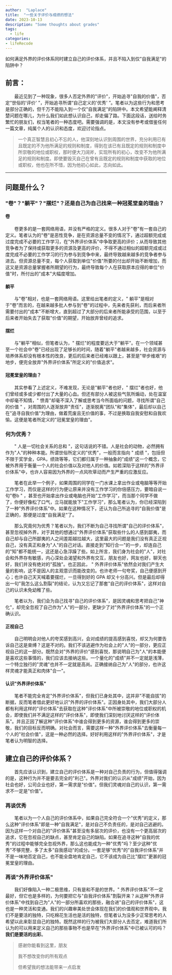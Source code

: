 ```yaml
---
author:  "Laplace" 
title:  "一些关于评价与成绩的想法"
date: 2023-10-13
description: "Some thoughts about grades"
tags:
  - life
categories:
- lifeRecode
---
```


如何满足外界的评价体系同时建立自己的评价体系，并且不陷入到仅"自我满足"的陷阱中？

<!--more-->

## 前言：

&emsp;&emsp;最近见到了一种现象，很多人否定外界的"评价"，开始追寻"自我的价值"，否定“世俗的'评价' ”，开始追寻所谓“自己定义的'优秀' ”。笔者以为这些行为和思考是部分正确的，但千万不能陷入到一个仅"自我满足"的陷阱中。本文希望能阐释清楚问题在哪儿，为什么我们如此想认识自己，却走偏了路。下面这段话，送给时务繁忙的朋友们，权当笔者的一种态度吧。需要强调的是，本文没有参考或借鉴任何一篇文章，纯属个人的认识和态度，欢迎讨论指点。

> 一个真正智慧且初心不忘的人，他深刻地认识到周围的世界，充分利用已有且既定的不为他所满足的规则和制度，得到在该已有且既定的规则和制度中所崇敬的地位或职权，那时便大刀阔斧，实现所有的初心，改变不为他所满足的规则和制度。即使要毁灭自己在曾有且既定的规则和制度中获取的地位或职权，他也在所不惜，因为他初心如此，志向如此。

---

## 问题是什么？

### "卷"？"躺平"？"摆烂"？还是自己为自己找来一种冠冕堂皇的理由？

#### 卷

&emsp;&emsp;卷更多的是一套网络用语，并没有严格的定义。很多人对于"卷"有一套自己的定义。笔者认为的"卷"是恶性竞争，是在资源总量不变的情况下，通过超额完成或过度完成不必要的工作学习，在"外界评价体系"中争取更高的评价；从而导致其他竞争者为了保持或获取更多的资源及更高的评价，不得不通过相似的超额完成或过度完成不必要的工作学习的行为参与到竞争中来，最终导致越来越多的竞争者参与进去。但资源总量不变，每个人获取到单位"价值"所要的付出却开始不断增加，而这又是资源总量掌握者所期望的行为，最终导致每个人在获取原本应得的单位"价值"时，所付出的"成本"大幅度增加。

#### 躺平

&emsp;&emsp;与"卷"相对，也是一套网络用语。这里给出笔者的定义，" 躺平"是相对于"卷"而言的，在越来越多批人参与到"卷"的过程中，先来者先获利，而后来者所需要付出的"成本"不断增大，直到超过了大部分的后来者所能承受的范围，以至于后来者开始失去了获取"价值"的期望，开始放弃曾经的追求。

#### 摆烂

&emsp;&emsp;与"躺平"相似，但笔者认为，" 摆烂"的程度要远大于"躺平"。在一个领域甚至一个社会中"卷"已经出现了足够长的时间，随着"躺平"者越来越多，社会资源与培养体系却没有根本性的改良，更后的后来者已经难以跟上，甚至是"举步维艰"的地步，便完全放弃"外界评价体系"所定义的"价值追求"。

#### 冠冕堂皇的理由？

&emsp;&emsp;其实参看了上述定义，不难发现，无论是"躺平"者也好，" 摆烂"者也好，他们曾经或多或少都付出了大量的心血。但还有部分人被这些气氛所煽动，处在温室中却毫不知情，" 愤青"却毫不深入了解或思考当今所面临的问题，寻找所谓"自己的价值 " ，对周围的人逐渐放弃"责任"，逐渐脱离"团队"和"集体"，最后却以自己在"追寻自我价值"为理由，做着荒废且无价值的事，不过是换取自我安慰和自我欢愉。这便是笔者所定义的"冠冕堂皇的理由"。

### 何为优秀？

&emsp;&emsp;" 人是一切社会关系的总和 "，这句话说的不错。人是社会的动物，必然拥有作为"人"的种种本能。所谓世俗所定义的"优秀"，一般而言指向 " 成绩 "，包括但不限于奖学金，GPA，绩效等等，它们都归属于一种抽象的"成绩"这一个概念，它被外界用于衡量一个人的社会价值以及对他人的价值。如若深陷于这样的"外界评价体系"中，也许人容易因为外界的一点风吹草动而产生严重的应激反应。

&emsp;&emsp;笔者在此举一个例子，如果周围的同学在一门水课上拿出作业或电脑等等开始工作学习，而仅是这样的行为便让原来并没有工作学习的你倍感压力，要暗自说一句"卷b " ，甚至也开始拿出作业或电脑也开始"工作学习"，而当那个同学不做了，你便好像松了口气，立马就能放下"工作学习"，那么笔者认为，你已经深陷到了一种"外界评价体系"中。如果在这种情况下，还认为自己所追寻的"自我价值"是正确的，那便是过度"自我满足"了。

&emsp;&emsp;那么究竟何为优秀？笔者以为，我们不断为自己寻找所谓"自己的评价体系"，甚至忽视掉外界，对于其他的想通过"外界评价体系"获取些什么的人感到鄙夷，而自己却与自己所鄙夷的人之间差距越拉越大，这里最大的问题是我们没有真正正视自己，没有真正和身为"人"的自己对话。直接走到"知行合一"的一步，却连自己的"知"都不能统一，这还是心急浮躁了些。如上所言，我们身为社会的"人"，对社会和外界存有敏感，内心深处会渴望和外界有交互，朋友也好，网友也好，聊天也好，我们并没有绝对的"孤独"。也正因此， " 外界评价体系"依然会对我们产生大量的影响，这不是因人的主观意识而能改变的。也许老师一句夸奖，自己便感到开心；也许自己天天喊着要摆烂，一旦得到好的 GPA 却又十分高兴。但是最后却得出一句"我怎么这么割裂"的结论，认为又忘记了那套"自己的评价体系"，这样对自己的认识未免幼稚了些。

&emsp;&emsp;笔者以为，我们会为自己找寻"自己的评价体系"，是因灵魂和思考把自己"神化"，却完全忽视了自己作为"人"的一部分，更缺少了对"外界评价体系"的一个正确认识。

#### 正视自己

&emsp;&emsp;自己明明会对他人的夸奖感到高兴，会对成绩的提高感到喜悦，却又为何要告诉自己这是束缚？这是不对的。我们不该逃避作为社会上的"人"的一部分，更应正视自己的这一部分。既然会对"外界的评价"感到喜悦，那说明自己为"人"的本能便是喜欢这些事情的，我们应该去接纳这些。一个量化的"成绩"并不一定就是浅薄，一个特立独行的"灵魂"也并不一定就是高尚。正确接纳自己为"人"的部分，也许这样灵魂才能真正和肉体"合一"。

#### 认识"外界评价体系"

&emsp;&emsp;笔者不能完全肯定"外界评价体系"，但我们已身处其中，这并非"不能自拔"的断据，反而笔者借此更好地认识"外界的评价体系"。正因身处其中，我们大部分人都有利用这样的"评价体系"去获取在这种"评价体系"中所被崇敬的地位或职权的机会，即使我们并不满足这样的"评价体系"，即使我们深刻地讨厌这样的"评价体系"。并且正因了解这种"评价体系"中谁会得到更多的资源，谁会得到更多的崇敬，我们的目标反而明确。对社会而言，需要这样一种"外界评价体系"去衡量每一个人的"社会价值"，这是一种必然的选择。好好利用这样的"外界评价体系"，才是笔者认为明智的选择。

## 建立自己的评价体系？

&emsp;&emsp;首先应该认识到，建立自己的评价体系是一种对自己负责的行为，但值得强调的是，这种行为并不是要去完全的"利己"。外界对我们的认识从"成绩"开始，因为社会也好，公司企业也好，第一需求是"价值"。但我们灵魂对自己的认识，第一需求不一定是"价值"。

### 再谈优秀

&emsp;&emsp;笔者以为一个人自己的评价体系中，如果自己完全符合一个"优秀"的定义，那么这种"评价体系"即是一种"自我满足"，是对自己不负责任的，是对自己逃避的。因为这样一个对自己的"评价体系"甚至没有多层次的评价，也没有一个更高层次的追求，它在忽视自己的缺点，甚至肯定自己的缺陷。如果在追寻这种"自我的优秀"的过程中能够完全忽视外界，那么这也能成为一种"优秀"吗？至少这种"优秀"不够完整，多了太多"自我感动"的成分。一套足够"优秀"的"自我评价体系"并不是一味地否定自己，也不能全盘地肯定自己，它不该成为自己比"摆烂"更甚的冠冕堂皇的理由。

### 再谈"外界评价体系"

&emsp;&emsp;我们好像陷入一种二极思维，只有是和不是的世界。" 外界评价体系"不一定最好，但它也是多样的，为何要把它与"自我评价体系"割裂开来？从这种"外界评价体系"中找到自己为"人"的一部分所喜欢的那些，融合进"自己的评价体系"，这也是一种灵活和变通。我们的兴趣审美处世会体现在我们的价值观和世界观中。我们不是要活的独特，只吃棉花生活也是活的独特，但笔者认为没多少正常思考的人希望以此来彰显自己的独特。既然这样的行为被我们大部分人去否定，难道我们所认为的可以用来定义自己的那些事物不也是早在"外界评价体系"中已被认可的吗？**我们是要活的出彩**。

> 感谢你能看到这里，朋友
> 
> 我不想改变你的所有观点
> 
> 但希望我的想法能带来一点启发

